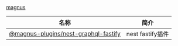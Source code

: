 [magnus](https://github.com/notadd/magnus)


| 名称                                                                      | 简介        |
|-------------------------------------------------------------------------|-----------|
| [@magnus-plugins/nest-graphql-fastify](packages/nest-graphql-fastify/README.md) | nest fastify插件 |
